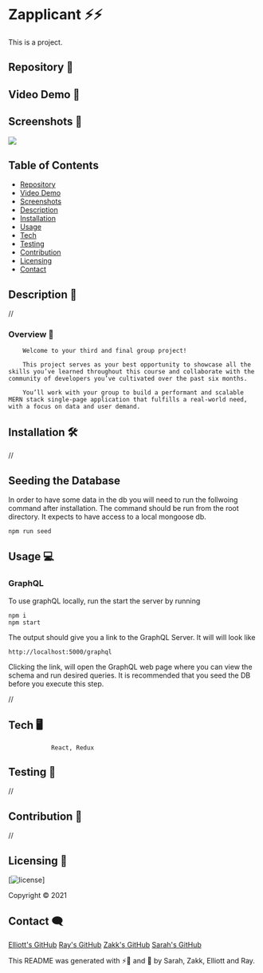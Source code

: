 # Zapplicant ⚡⚡

This is a project.

## Repository 💼

[]()

## Video Demo 💼

[]()

## Screenshots 💼

<img src="https://raw">

## Table of Contents

- [Repository](#Repository-)
- [Video Demo](#Video-Demo-)
- [Screenshots](#Screenshots-)
- [Description](#Description-)
- [Installation](#Installation-)
- [Usage](#Usage-)
- [Tech](#Tech-)
- [Testing](#Testing-)
- [Contribution](#Contribution-)
- [Licensing](#Licensing-)
- [Contact](#Contact-)

## Description 📌

//

### Overview 🤞

        Welcome to your third and final group project!

        This project serves as your best opportunity to showcase all the skills you’ve learned throughout this course and collaborate with the community of developers you’ve cultivated over the past six months.

        You’ll work with your group to build a performant and scalable MERN stack single-page application that fulfills a real-world need, with a focus on data and user demand.

## Installation 🛠

//

## Seeding the Database

In order to have some data in the db you will need to run the follwoing command after installation. The command should be run from the root directory. It expects to have access to a local mongoose db.

```
npm run seed
```

## Usage 💻

### GraphQL

To use graphQL locally, run the start the server by running

```
npm i
npm start
```

The output should give you a link to the GraphQL Server. It will will look like

```
http://localhost:5000/graphql
```

Clicking the link, will open the GraphQL web page where you can view the schema and run desired queries.
It is recommended that you seed the DB before you execute this step.

//

## Tech 🖥

                React, Redux

## Testing 🧷

//

## Contribution 🤝

//

## Licensing 🧾

[![license](https://img.shields.io/github/license/)]

Copyright &copy; 2021

## Contact 🗨

[Elliott's GitHub](https://github.com/spencee1315)
[Ray's GitHub](https://github.com/rashir01)
[Zakk's GitHub](https://github.com/ZakkFast)
[Sarah's GitHub](https://github.com/SJROHRXD)

This README was generated with ⚡💼 and 🤍 by Sarah, Zakk, Elliott and Ray.

```

```
